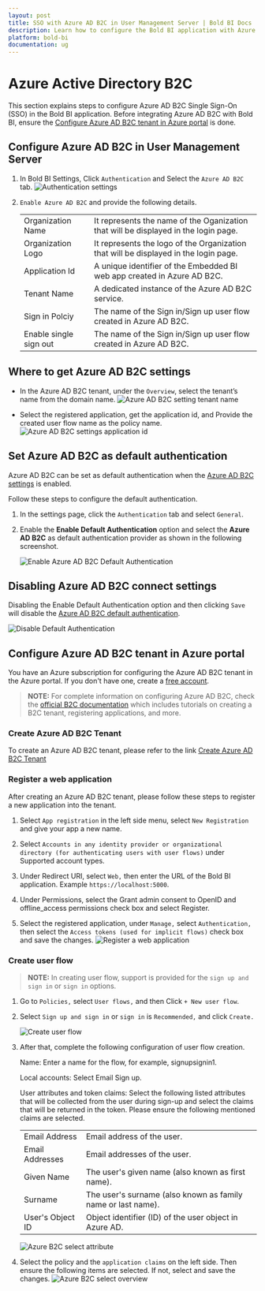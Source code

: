 ```yaml
---
layout: post
title: SSO with Azure AD B2C in User Management Server | Bold BI Docs
description: Learn how to configure the Bold BI application with Azure Active Directory B2C Single Sign-on authentication in User Management Server.
platform: bold-bi
documentation: ug
---
```


# Azure Active Directory B2C

This section explains steps to configure Azure AD B2C Single Sign-On (SSO) in the Bold BI application.
Before integrating Azure AD B2C with Bold BI, ensure the [Configure Azure AD B2C tenant in Azure portal](/embedded-bi/multi-tenancy/site-administration/authentication/azure-b2c-settings/#configure-azure-ad-b2c-tenant-in-azure-portal) is done.
 

## Configure Azure AD B2C in User Management Server

1. In Bold BI Settings, Click `Authentication` and Select the `Azure AD B2C` tab.
    ![Authentication settings](/static/assets/embedded/multi-tenancy/images/azure-ad-b2c-page.png)

3. `Enable Azure AD B2C` and provide the following details.

    <table>

    <tr>
    <td>Organization Name</td>
    <td>It represents the name of the Oganization that will be displayed in the login page.</td>
    </tr>

    <tr>
    <td>Organization Logo</td>
    <td>It represents the logo of the Organization that will be displayed in the login page.</td>
    </tr>

    <tr>
    <td>Application Id</td>
    <td>A unique identifier of the Embedded BI web app created in Azure AD B2C.</td>
    </tr>

    <tr>
    <td>Tenant Name</td>
    <td>A dedicated instance of the Azure AD B2C service.</td>
    </tr>

    <tr>
    <td>Sign in Polciy</td>
    <td>The name of the Sign in/Sign up user flow created in Azure AD B2C.</td>
    </tr>

    <tr>
    <td>Enable single sign out</td>
    <td>The name of the Sign in/Sign up user flow created in Azure AD B2C.</td>
    </tr>

    </table>  

## Where to get Azure AD B2C settings

* In the Azure AD B2C tenant, under the `Overview`, select the tenant’s name from the domain name.
    ![Azure AD B2C setting tenant name](/static/assets/embedded/multi-tenancy/images/azure-ad-b2c-setting-tenant-name.png)

* Select the registered application, get the application id, and Provide the created user flow name as the policy name.
    ![Azure AD B2C settings application id](/static/assets/embedded/multi-tenancy/images/azure-ad-b2c-setting-application-id.png)

## Set Azure AD B2C as default authentication

Azure AD B2C can be set as default authentication when the [Azure AD B2C settings](/embedded-bi/multi-tenancy/site-administration/authentication/azure-b2c-settings/#configure-azure-ad-b2c-in-user-management-server) is enabled.

Follow these steps to configure the default authentication.

1. In the settings page, click the `Authentication` tab and select `General`.

2. Enable the **Enable Default Authentication** option and select the **Azure AD B2C** as default authentication provider as shown in the following screenshot.

   ![Enable Azure AD B2C Default Authentication](/static/assets/embedded/multi-tenancy/images/azure-ad-b2c-default-authentication.png)

## Disabling Azure AD B2C connect settings

Disabling the Enable Default Authentication option and then clicking `Save` will disable the [Azure AD B2C default authentication](/embedded-bi/multi-tenancy/site-administration/authentication/azure-b2c-settings/#set-azure-ad-b2c-as-default-authentication).  

![Disable Default Authentication](/static/assets/embedded/multi-tenancy/images/disable-azure-ad-b2c-settings.png)

## Configure Azure AD B2C tenant in Azure portal

You have an Azure subscription for configuring the Azure AD B2C tenant in the Azure portal. If you don't have one, create a [free account](https://azure.microsoft.com/free/).

> **NOTE:** For complete information on configuring Azure AD B2C, check the [official B2C documentation](https://docs.microsoft.com/en-us/azure/active-directory-b2c/tutorial-create-tenant) which includes tutorials on creating a B2C tenant, registering applications, and more.

### Create Azure AD B2C Tenant

To create an Azure AD B2C tenant, please refer to the link [Create Azure AD B2C Tenant](https://docs.microsoft.com/en-us/azure/active-directory-b2c/tutorial-create-tenant)

### Register a web application

After creating an Azure AD B2C tenant, please follow these steps to register a new application into the tenant.

1. Select `App registration` in the left side menu, select `New Registration` and give your app a new name.

2. Select `Accounts in any identity provider or organizational directory (for authenticating users with user flows)` under Supported account types.

3. Under Redirect URI, select `Web,` then enter the URL of the Bold BI application. Example `https://localhost:5000`.

4. Under Permissions, select the Grant admin consent to OpenID and offline_access permissions check box and select Register.

5. Select the registered application, under `Manage,` select `Authentication,` then select the `Access tokens (used for implicit flows)` check box and save the changes.
    ![Register a web application](/static/assets/embedded/multi-tenancy/images/azure-b2c-register-web-application.png)

### Create user flow

> **NOTE:** In creating user flow, support is provided for the `sign up and sign in` or `sign in` options.

1. Go to `Policies,` select `User flows,` and then Click `+ New user flow`.

2. Select `Sign up and sign in` or `sign in` is `Recommended,` and click `Create.`

    ![Create user flow](/static/assets/embedded/multi-tenancy/images/azure-b2c-create-user-flow.png)

3. After that, complete the following configuration of user flow creation.

   Name: Enter a name for the flow, for example, signupsignin1.

   Local accounts: Select Email Sign up.

   User attributes and token claims: Select the following listed attributes that will be collected from the user during sign-up and select the claims that will be returned in the token. Please ensure the following mentioned claims are selected.
    
    <table>

    <tr>
    <td>Email Address</td>
    <td>Email address of the user.</td>
    </tr>

    <tr>
    <td>Email Addresses</td>
    <td>Email addresses of the user.</td>
    </tr>

    <tr>
    <td>Given Name</td>
    <td>The user's given name (also known as first name).</td>
    </tr>

    <tr>
    <td>Surname</td>
    <td>The user's surname (also known as family name or last name).</td>
    </tr>

    <tr>
    <td>User's Object ID</td>
    <td>Object identifier (ID) of the user object in Azure AD.</td>
    </tr>

    </table>  
    
    ![Azure B2C select attribute](/static/assets/embedded/multi-tenancy/images/select-attribute.png)

4. Select the policy and the `application claims` on the left side. Then ensure the following items are selected. If not, select and save the changes.
    ![Azure B2C select overview](/static/assets/embedded/multi-tenancy/images/azure-b2c-application-claims.png)
